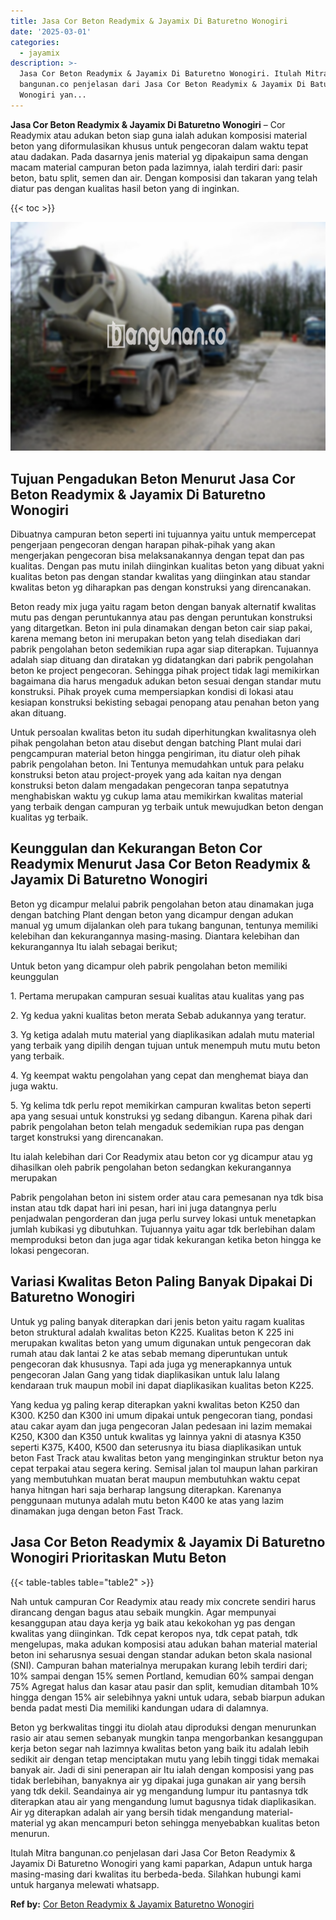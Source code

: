```yaml
---
title: Jasa Cor Beton Readymix & Jayamix Di Baturetno Wonogiri
date: '2025-03-01'
categories:
  - jayamix
description: >-
  Jasa Cor Beton Readymix & Jayamix Di Baturetno Wonogiri. Itulah Mitra
  bangunan.co penjelasan dari Jasa Cor Beton Readymix & Jayamix Di Baturetno
  Wonogiri yan...
---
```


**Jasa Cor Beton Readymix & Jayamix Di Baturetno Wonogiri** – Cor Readymix atau adukan beton siap guna ialah adukan komposisi material beton yang diformulasikan khusus untuk pengecoran dalam waktu tepat atau dadakan. Pada dasarnya jenis material yg dipakaipun sama dengan macam material campuran beton pada lazimnya, ialah terdiri dari: pasir beton, batu split, semen dan air. Dengan komposisi dan takaran yang telah diatur pas dengan kualitas hasil beton yang di inginkan.

{{< toc >}}

![Jasa Cor Beton Readymix & Jayamix Di Baturetno Wonogiri](/images/jasa-cor-readymix-13.png)

## Tujuan Pengadukan Beton Menurut Jasa Cor Beton Readymix & Jayamix Di Baturetno Wonogiri

Dibuatnya campuran beton seperti ini tujuannya yaitu untuk mempercepat pengerjaan pengecoran dengan harapan pihak-pihak yang akan mengerjakan pengecoran bisa melaksanakannya dengan tepat dan pas kualitas. Dengan pas mutu inilah diinginkan kualitas beton yang dibuat yakni kualitas beton pas dengan standar kwalitas yang diinginkan atau standar kwalitas beton yg diharapkan pas dengan konstruksi yang direncanakan.

Beton ready mix juga yaitu ragam beton dengan banyak alternatif kwalitas mutu pas dengan peruntukannya atau pas dengan peruntukan konstruksi yang ditargetkan. Beton ini pula dinamakan dengan beton cair siap pakai, karena memang beton ini merupakan beton yang telah disediakan dari pabrik pengolahan beton sedemikian rupa agar siap diterapkan. Tujuannya adalah siap dituang dan diratakan yg didatangkan dari pabrik pengolahan beton ke project pengecoran. Sehingga pihak project tidak lagi memikirkan bagaimana dia harus mengaduk adukan beton sesuai dengan standar mutu konstruksi. Pihak proyek cuma mempersiapkan kondisi di lokasi atau kesiapan konstruksi bekisting sebagai penopang atau penahan beton yang akan dituang.

Untuk persoalan kwalitas beton itu sudah diperhitungkan kwalitasnya oleh pihak pengolahan beton atau disebut dengan batching Plant mulai dari pengcampuran material beton hingga pengiriman, itu diatur oleh pihak pabrik pengolahan beton. Ini Tentunya memudahkan untuk para pelaku konstruksi beton atau project-proyek yang ada kaitan nya dengan konstruksi beton dalam mengadakan pengecoran tanpa sepatutnya menghabiskan waktu yg cukup lama atau memikirkan kwalitas material yang terbaik dengan campuran yg terbaik untuk mewujudkan beton dengan kualitas yg terbaik.

## Keunggulan dan Kekurangan Beton Cor Readymix Menurut Jasa Cor Beton Readymix & Jayamix Di Baturetno Wonogiri

Beton yg dicampur melalui pabrik pengolahan beton atau dinamakan juga dengan batching Plant dengan beton yang dicampur dengan adukan manual yg umum dijalankan oleh para tukang bangunan, tentunya memiliki kelebihan dan kekurangannya masing-masing. Diantara kelebihan dan kekurangannya Itu ialah sebagai berikut;

Untuk beton yang dicampur oleh pabrik pengolahan beton memiliki keunggulan

1\. Pertama merupakan campuran sesuai kualitas atau kualitas yang pas

2\. Yg kedua yakni kualitas beton merata Sebab adukannya yang teratur.

3\. Yg ketiga adalah mutu material yang diaplikasikan adalah mutu material yang terbaik yang dipilih dengan tujuan untuk menempuh mutu mutu beton yang terbaik.

4\. Yg keempat waktu pengolahan yang cepat dan menghemat biaya dan juga waktu.

5\. Yg kelima tdk perlu repot memikirkan campuran kwalitas beton seperti apa yang sesuai untuk konstruksi yg sedang dibangun. Karena pihak dari pabrik pengolahan beton telah mengaduk sedemikian rupa pas dengan target konstruksi yang direncanakan.

Itu ialah kelebihan dari Cor Readymix atau beton cor yg dicampur atau yg dihasilkan oleh pabrik pengolahan beton sedangkan kekurangannya merupakan

Pabrik pengolahan beton ini sistem order atau cara pemesanan nya tdk bisa instan atau tdk dapat hari ini pesan, hari ini juga datangnya perlu penjadwalan pengorderan dan juga perlu survey lokasi untuk menetapkan jumlah kubikasi yg dibutuhkan. Tujuannya yaitu agar tdk berlebihan dalam memproduksi beton dan juga agar tidak kekurangan ketika beton hingga ke lokasi pengecoran.

## Variasi Kwalitas Beton Paling Banyak Dipakai Di Baturetno Wonogiri

Untuk yg paling banyak diterapkan dari jenis beton yaitu ragam kualitas beton struktural adalah kwalitas beton K225. Kualitas beton K 225 ini merupakan kwalitas beton yang umum digunakan untuk pengecoran dak rumah atau dak lantai 2 ke atas sebab memang diperuntukan untuk pengecoran dak khususnya. Tapi ada juga yg menerapkannya untuk pengecoran Jalan Gang yang tidak diaplikasikan untuk lalu lalang kendaraan truk maupun mobil ini dapat diaplikasikan kualitas beton K225.

Yang kedua yg paling kerap diterapkan yakni kwalitas beton K250 dan K300. K250 dan K300 ini umum dipakai untuk pengecoran tiang, pondasi atau cakar ayam dan juga pengecoran Jalan pedesaan ini lazim memakai K250, K300 dan K350 untuk kwalitas yg lainnya yakni di atasnya K350 seperti K375, K400, K500 dan seterusnya itu biasa diaplikasikan untuk beton Fast Track atau kwalitas beton yang menginginkan struktur beton nya cepat terpakai atau segera kering. Semisal jalan tol maupun lahan parkiran yang membutuhkan muatan berat maupun membutuhkan waktu cepat hanya hitngan hari saja berharap langsung diterapkan. Karenanya penggunaan mutunya adalah mutu beton K400 ke atas yang lazim dinamakan juga dengan beton Fast Track.

## Jasa Cor Beton Readymix & Jayamix Di Baturetno Wonogiri Prioritaskan Mutu Beton

{{< table-tables table="table2" >}}

Nah untuk campuran Cor Readymix atau ready mix concrete sendiri harus dirancang dengan bagus atau sebaik mungkin. Agar mempunyai kesanggupan atau daya kerja yg baik atau kekokohan yg pas dengan kwalitas yang diinginkan. Tdk cepat keropos nya, tdk cepat patah, tdk mengelupas, maka adukan komposisi atau adukan bahan material material beton ini seharusnya sesuai dengan standar adukan beton skala nasional (SNI). Campuran bahan materialnya merupakan kurang lebih terdiri dari; 10% sampai dengan 15% semen Portland, kemudian 60% sampai dengan 75% Agregat halus dan kasar atau pasir dan split, kemudian ditambah 10% hingga dengan 15% air selebihnya yakni untuk udara, sebab biarpun adukan benda padat mesti Dia memiliki kandungan udara di dalamnya.

Beton yg berkwalitas tinggi itu diolah atau diproduksi dengan menurunkan rasio air atau semen sebanyak mungkin tanpa mengorbankan kesanggupan kerja beton segar nah lazimnya kwalitas beton yang baik itu adalah lebih sedikit air dengan tetap menciptakan mutu yang lebih tinggi tidak memakai banyak air. Jadi di sini penerapan air Itu ialah dengan komposisi yang pas tidak berlebihan, banyaknya air yg dipakai juga gunakan air yang bersih yang tdk dekil. Seandainya air yg mengandung lumpur itu pantasnya tdk diterapkan atau air yang mengandung lumut bagusnya tidak diaplikasikan. Air yg diterapkan adalah air yang bersih tidak mengandung material-material yg akan mencampuri beton sehingga menyebabkan kualitas beton menurun.

Itulah Mitra bangunan.co penjelasan dari Jasa Cor Beton Readymix & Jayamix Di Baturetno Wonogiri yang kami paparkan, Adapun untuk harga masing-masing dari kwalitas itu berbeda-beda. Silahkan hubungi kami untuk harganya melewati whatsapp.

**Ref by:** [Cor Beton Readymix & Jayamix Baturetno Wonogiri](https://id.wikipedia.org/wiki/Cor)

